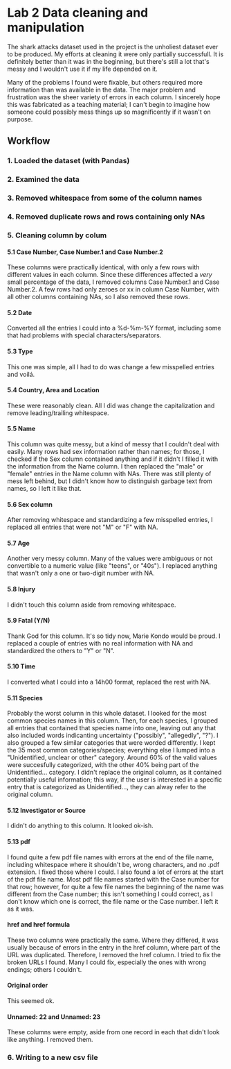 # Lab 2 Data cleaning and manipulation

The shark attacks dataset used in the project is the unholiest dataset ever to be produced.
My efforts at cleaning it were only partially successfull. It is definitely better than it was in the beginning, but there's still a lot that's messy and I wouldn't use it if my life depended on it.

Many of the problems I found were fixable, but others required more information than was available in the data. 
The major problem and frustration was the sheer variety of errors in each column. I sincerely hope this was fabricated as a teaching material; I can't begin to imagine how someone could possibly mess things up so magnificently if it wasn't on purpose. 



## Workflow

### 1. Loaded the dataset (with Pandas)
### 2. Examined the data
### 3. Removed whitespace from some of the column names 
### 4. Removed duplicate rows and rows containing only NAs
### 5. Cleaning column by colum

#### 5.1 Case Number, Case Number.1 and Case Number.2
These columns were practically identical, with only a few rows with different values in each column. Since these differences affected a *very* small percentage of the data, I removed columns Case Number.1 and Case Number.2.
A few rows had only zeroes or xx in column Case Number, with all other columns containing NAs, so I also removed these rows.

#### 5.2 Date
Converted all the entries I could into a %d-%m-%Y format, including some that had problems with special characters/separators. 

#### 5.3 Type
This one was simple, all I had to do was change a few misspelled entries and voilá.

#### 5.4 Country, Area and Location
These were reasonably clean. All I did was change the capitalization and remove leading/trailing whitespace.

#### 5.5 Name
This column was quite messy, but a kind of messy that I couldn't deal with easily. Many rows had sex information rather than names; for those, I checked if the Sex column contained anything and if it didn't I filled it with the information from the Name column. I then replaced the "male" or "female" entries in the Name column with NAs. There was still plenty of mess left behind, but I didn't know how to distinguish garbage text from names, so I left it like that.

#### 5.6 Sex column
After removing whitespace and standardizing a few misspelled entries, I replaced all entries that were not "M" or "F" with NA.

#### 5.7 Age
Another very messy column. Many of the values were ambiguous or not convertible to a numeric value (like "teens", or "40s"). I replaced anything that wasn't only a one or two-digit number with NA.

#### 5.8 Injury
I didn't touch this column aside from removing whitespace. 

#### 5.9 Fatal (Y/N)
Thank God for this column. It's so tidy now, Marie Kondo would be proud. I replaced a couple of entries with no real information with NA and standardized the others to "Y" or "N".

#### 5.10 Time
I converted what I could into a 14h00 format, replaced the rest with NA.

#### 5.11 Species
Probably the worst column in this whole dataset. 
I looked for the most common species names in this column. Then, for each species, I grouped all entries that contained that species name into one, leaving out any that also included words indicanting uncertainty ("possibly", "allegedly", "?"). I also grouped a few similar categories that were worded differently. I kept the 35 most common categories/species; everything else I lumped into a "Unidentified, unclear or other" category. Around 60% of the valid values were succesfully categorized, with the other 40% being part of the Unidentified... category. I didn't replace the original column, as it contained potentially useful information; this way, if the user is interested in a specific entry that is categorized as Unidentified..., they can alway refer to the original column.

#### 5.12 Investigator or Source
I didn't do anything to this column. It looked ok-ish.

#### 5.13 pdf
I found quite a few pdf file names with errors at the end of the file name, including whitespace where it shouldn't be, wrong characters, and no .pdf extension. I fixed those where I could.
I also found a lot of errors at the start of the pdf file name. Most pdf file names started with the Case number for that row; however, for quite a few file names the beginning of the name was different from the Case number; this isn't something I could correct, as I don't know which one is correct, the file name or the Case number. I left it as it was.

#### href and href formula
These two columns were practically the same. Where they differed, it was usually because of errors in the entry in the href column, where part of the URL was duplicated. Therefore, I removed the href column.
I tried to fix the broken URLs I found. Many I could fix, especially the ones with wrong endings; others I couldn't.

#### Original order
This seemed ok. 

#### Unnamed: 22 and Unnamed: 23
These columns were empty, aside from one record in each that didn't look like anything. I removed them.

### 6. Writing to a new csv file
